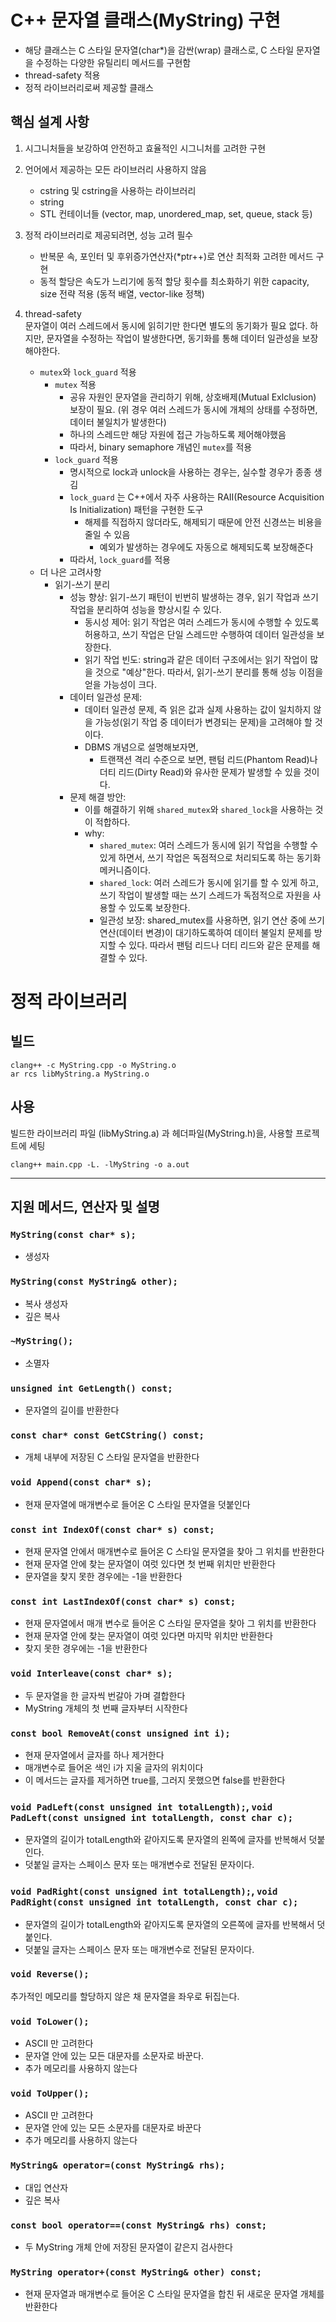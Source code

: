 # C++ 문자열 클래스(MyString) 구현
- 해당 클래스는 C 스타일 문자열(char*)을 감싼(wrap) 클래스로, C 스타일 문자열을 수정하는 다양한 유틸리티 메서드를 구현함
- thread-safety 적용
- 정적 라이브러리로써 제공할 클래스

## 핵심 설계 사항
1. 시그니처들을 보강하여 안전하고 효율적인 시그니처를 고려한 구현

2. 언어에서 제공하는 모든 라이브러리 사용하지 않음
    - cstring 및 cstring을 사용하는 라이브러리
    - string 
    - STL 컨테이너들 (vector, map, unordered_map, set, queue, stack 등)
  
3. 정적 라이브러리로 제공되려면, 성능 고려 필수
    - 반복문 속, 포인터 및 후위증가연산자(*ptr++)로 연산 최적화 고려한 메서드 구현
    - 동적 할당은 속도가 느리기에 동적 할당 횟수를 최소화하기 위한 capacity, size 전략 적용 (동적 배열, vector-like 정책)

4. thread-safety <br>
문자열이 여러 스레드에서 동시에 읽히기만 한다면 별도의 동기화가 필요 없다. 하지만, 문자열을 수정하는 작업이 발생한다면, 동기화를 통해 데이터 일관성을 보장해야한다.
    - `mutex`와 `lock_guard` 적용
        - `mutex` 적용
            - 공유 자원인 문자열을 관리하기 위해, 상호배제(Mutual Exlclusion) 보장이 필요. (위 경우 여러 스레드가 동시에 개체의 상태를 수정하면, 데이터 불일치가 발생한다)
            - 하나의 스레드만 해당 자원에 접근 가능하도록 제어해야했음
            - 따라서, binary semaphore 개념인 `mutex`를 적용
        - `lock_guard` 적용
            - 명시적으로 lock과 unlock을 사용하는 경우는, 실수할 경우가 종종 생김
            - `lock_guard` 는 C++에서 자주 사용하는 RAII(Resource Acquisition Is Initialization) 패턴을 구현한 도구
                - 해제를 직접하지 않더라도, 해제되기 때문에 안전 신경쓰는 비용을 줄일 수 있음
                    - 예외가 발생하는 경우에도 자동으로 해제되도록 보장해준다
            - 따라서, `lock_guard`를 적용
    - 더 나은 고려사항
        - 읽기-쓰기 분리
            - 성능 향상: 읽기-쓰기 패턴이 빈번히 발생하는 경우, 읽기 작업과 쓰기 작업을 분리하여 성능을 향상시킬 수 있다.
                - 동시성 제어: 읽기 작업은 여러 스레드가 동시에 수행할 수 있도록 허용하고, 쓰기 작업은 단일 스레드만 수행하여 데이터 일관성을 보장한다.
                - 읽기 작업 빈도: string과 같은 데이터 구조에서는 읽기 작업이 많을 것으로 "예상"한다. 따라서, 읽기-쓰기 분리를 통해 성능 이점을 얻을 가능성이 크다.
            - 데이터 일관성 문제:
                - 데이터 일관성 문제, 즉 읽은 값과 실제 사용하는 값이 일치하지 않을 가능성(읽기 작업 중 데이터가 변경되는 문제)을 고려해야 할 것이다.
                - DBMS 개념으로 설명해보자면,
                    - 트랜잭션 격리 수준으로 보면, 팬텀 리드(Phantom Read)나 더티 리드(Dirty Read)와 유사한 문제가 발생할 수 있을 것이다.
            - 문제 해결 방안:
                - 이를 해결하기 위해 `shared_mutex`와 `shared_lock`을 사용하는 것이 적합하다.
                - why:
                    - `shared_mutex`: 여러 스레드가 동시에 읽기 작업을 수행할 수 있게 하면서, 쓰기 작업은 독점적으로 처리되도록 하는 동기화 메커니즘이다.
                    - `shared_lock`: 여러 스레드가 동시에 읽기를 할 수 있게 하고, 쓰기 작업이 발생할 때는 쓰기 스레드가 독점적으로 자원을 사용할 수 있도록 보장한다.
                    - 일관성 보장: shared_mutex를 사용하면, 읽기 연산 중에 쓰기 연산(데이터 변경)이 대기하도록하여 데이터 불일치 문제를 방지할 수 있다. 따라서 팬텀 리드나 더티 리드와 같은 문제를 해결할 수 있다.

  
# 정적 라이브러리 
## 빌드
```shell
clang++ -c MyString.cpp -o MyString.o
ar rcs libMyString.a MyString.o
```

## 사용
빌드한 라이브러리 파일 (libMyString.a) 과 헤더파일(MyString.h)을, 사용할 프로젝트에 세팅

``` shell
clang++ main.cpp -L. -lMyString -o a.out
```

---

## 지원 메서드, 연산자 및 설명

### `MyString(const char* s);`
- 생성자
### `MyString(const MyString& other);`
- 복사 생성자
- 깊은 복사
### `~MyString();`
- 소멸자

### `unsigned int GetLength() const;`
- 문자열의 길이를 반환한다
### `const char* const GetCString() const;`
- 개체 내부에 저장된 C 스타일 문자열을 반환한다
### `void Append(const char* s);`
- 현재 문자열에 매개변수로 들어온 C 스타일 문자열을 덧붙인다
### `const int IndexOf(const char* s) const;`
- 현재 문자열 안에서 매개변수로 들어온 C 스타일 문자열을 찾아 그 위치를 반환한다
- 현재 문자열 안에 찾는 문자열이 여럿 있다면 첫 번째 위치만 반환한다
- 문자열을 찾지 못한 경우에는 -1을 반환한다
### `const int LastIndexOf(const char* s) const;`
- 현재 문자열에서 매개 변수로 들어온 C 스타일 문자열을 찾아 그 위치를 반환한다
- 현재 문자열 안에 찾는 문자열이 여럿 있다면 마지막 위치만 반환한다
- 찾지 못한 경우에는 -1을 반환한다
### `void Interleave(const char* s);`
- 두 문자열을 한 글자씩 번갈아 가며 결합한다
- MyString 개체의 첫 번째 글자부터 시작한다
### `const bool RemoveAt(const unsigned int i);`
- 현재 문자열에서 글자를 하나 제거한다
- 매개변수로 들어온 색인 i가 지울 글자의 위치이다
- 이 메서드는 글자를 제거하면 true를, 그러지 못했으면 false를 반환한다
### `void PadLeft(const unsigned int totalLength);`, `void PadLeft(const unsigned int totalLength, const char c);`
- 문자열의 길이가 totalLength와 같아지도록 문자열의 왼쪽에 글자를 반복해서 덧붙인다.
- 덧붙일 글자는 스페이스 문자 또는 매개변수로 전달된 문자이다.
### `void PadRight(const unsigned int totalLength);`, `void PadRight(const unsigned int totalLength, const char c);`
- 문자열의 길이가 totalLength와 같아지도록 문자열의 오른쪽에 글자를 반복해서 덧붙인다.
- 덧붙일 글자는 스페이스 문자 또는 매개변수로 전달된 문자이다.
### `void Reverse();`
추가적인 메모리를 할당하지 않은 채 문자열을 좌우로 뒤집는다.
### `void ToLower();`
- ASCII 만 고려한다
- 문자열 안에 있는 모든 대문자를 소문자로 바꾼다.
- 추가 메모리를 사용하지 않는다
### `void ToUpper();`
- ASCII 만 고려한다
- 문자열 안에 있는 모든 소문자를 대문자로 바꾼다 
- 추가 메모리를 사용하지 않는다

### `MyString& operator=(const MyString& rhs);`
- 대입 연산자
- 깊은 복사
### `const bool operator==(const MyString& rhs) const;`
- 두 MyString 개체 안에 저장된 문자열이 같은지 검사한다
### `MyString operator+(const MyString& other) const;`
- 현재 문자열과 매개변수로 들어온 C 스타일 문자열을 합친 뒤 새로운 문자열 개체를 반환한다
